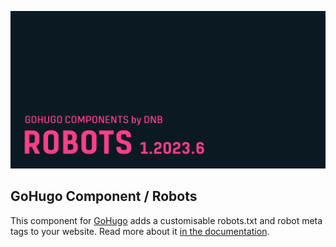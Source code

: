 ![header card image](../../documentation/hugo-robots/header-card.png)

## GoHugo Component / Robots

This component for [GoHugo](https://gohugo.io/) adds a customisable robots.txt and robot meta tags to your website. Read more about it [in the documentation](https://kollitsch.dev/gohugo/robots/).
